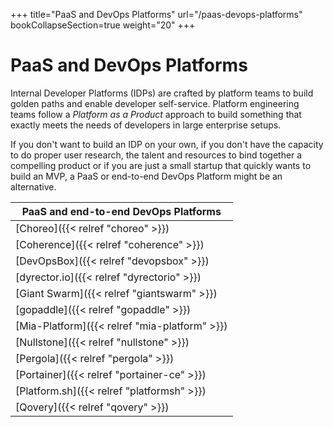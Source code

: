 +++
title="PaaS and DevOps Platforms"
url="/paas-devops-platforms"
bookCollapseSection=true
weight="20"
+++

# PaaS and DevOps Platforms

Internal Developer Platforms (IDPs) are crafted by platform teams to build golden paths and enable developer self-service.
Platform engineering teams follow a _Platform as a Product_ approach to build something that exactly meets the needs of developers in large enterprise setups.

If you don't want to build an IDP on your own, if you don't have the capacity to do proper user research, the talent and resources to bind together a compelling product or if you are just a small startup that quickly wants to build an MVP, a PaaS or end-to-end DevOps Platform might be an alternative.

| **PaaS and end-to-end DevOps Platforms**      |
|-----------------------------------------------|
| [Choreo]({{< relref "choreo" >}})             |
| [Coherence]({{< relref "coherence" >}})       |
| [DevOpsBox]({{< relref "devopsbox" >}})       |
| [dyrector.io]({{< relref "dyrectorio" >}})    |
| [Giant Swarm]({{< relref "giantswarm" >}})    |
| [gopaddle]({{< relref "gopaddle" >}})         |
| [Mia-Platform]({{< relref "mia-platform" >}}) |
| [Nullstone]({{< relref "nullstone" >}})       |
| [Pergola]({{< relref "pergola" >}})    |
| [Portainer]({{< relref "portainer-ce" >}})    |
| [Platform.sh]({{< relref "platformsh" >}})    |
| [Qovery]({{< relref "qovery" >}})             |
